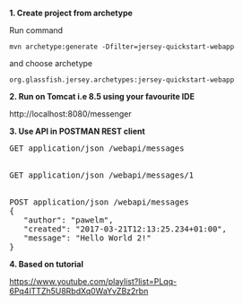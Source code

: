 **1. Create project from archetype**

Run command

`mvn archetype:generate -Dfilter=jersey-quickstart-webapp`

and choose archetype

`org.glassfish.jersey.archetypes:jersey-quickstart-webapp`

**2. Run on Tomcat i.e 8.5 using your favourite IDE**

http://localhost:8080/messenger

**3. Use API in POSTMAN REST client**

<pre>
GET application/json /webapi/messages
<br/>
GET application/json /webapi/messages/1
<br/>
POST application/json /webapi/messages
{
   "author": "pawelm",
   "created": "2017-03-21T12:13:25.234+01:00",
   "message": "Hello World 2!"
}
</pre>

**4. Based on tutorial**

https://www.youtube.com/playlist?list=PLqq-6Pq4lTTZh5U8RbdXq0WaYvZBz2rbn
